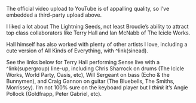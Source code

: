 The official video upload to YouTube is of appalling quality, so I’ve embedded a third-party upload above. 

I liked a lot about The Lightning Seeds, not least Broudie’s ability to attract top class collaborators like Terry Hall and Ian McNabb of The Icicle Works.  

Hall himself has also worked with plenty of other artists I love, including a cute version of All Kinds of Everything, with ^link(sinead).

See the links below for Terry Hall performing Sense live with a ^link(supergroup) line-up, including Chris Sharrock on drums (The Icicle Works, World Party, Oasis, etc), Will Sergeant on bass (Echo & the Bunnymen), and Craig Gannon on guitar (The Bluebells, The Smiths, Morrissey). I’m not 100% sure on the keyboard player but I *think* it’s Angie Pollock (Goldfrapp, Peter Gabriel, etc).
